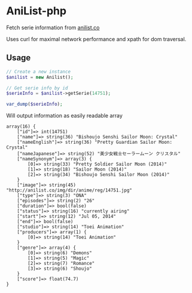 AniList-php
===================
Fetch serie information from [anilist.co](http://anilist.co/)

Uses curl for maximal network performance and xpath for dom traversal.

## Usage

```php
// Create a new instance
$anilist = new Anilist();

// Get serie info by id
$serieInfo = $anilist->getSerie(14751);

var_dump($serieInfo);
```

Will output information as easily readable array
```
array(16) {
    ["id"]=> int(14751)
    ["name"]=> string(36) "Bishoujo Senshi Sailor Moon: Crystal"
    ["nameEnglish"]=> string(36) "Pretty Guardian Sailor Moon: Crystal"
    ["nameJapanese"]=> string(52) "美少女戦士セーラームーン クリスタル"
    ["nameSynonym"]=> array(3) {
        [0]=> string(33) "Pretty Soldier Sailor Moon (2014)"
        [1]=> string(18) "Sailor Moon (2014)"
        [2]=> string(34) "Bishoujo Senshi Sailor Moon (2014)"
    }
    ["image"]=> string(45) "http://anilist.co/img/dir/anime/reg/14751.jpg"
    ["type"]=> string(3) "ONA"
    ["episodes"]=> string(2) "26"
    ["duration"]=> bool(false)
    ["status"]=> string(16) "currently airing"
    ["start"]=> string(12) "Jul 05, 2014"
    ["end"]=> bool(false)
    ["studio"]=> string(14) "Toei Animation"
    ["producers"]=> array(1) {
        [0]=> string(14) "Toei Animation"
    }
    ["genre"]=> array(4) {
        [0]=> string(6) "Demons"
        [1]=> string(5) "Magic"
        [2]=> string(7) "Romance"
        [3]=> string(6) "Shoujo"
    }
    ["score"]=> float(74.7)
}
```
